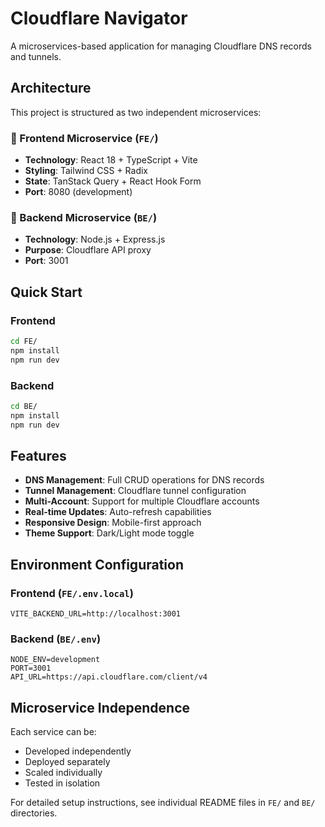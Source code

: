 # Cloudflare Navigator

A microservices-based application for managing Cloudflare DNS records and tunnels.

## Architecture

This project is structured as two independent microservices:

### 🎨 Frontend Microservice (`FE/`)
- **Technology**: React 18 + TypeScript + Vite
- **Styling**: Tailwind CSS + Radix
- **State**: TanStack Query + React Hook Form
- **Port**: 8080 (development)

### 🚀 Backend Microservice (`BE/`)
- **Technology**: Node.js + Express.js
- **Purpose**: Cloudflare API proxy
- **Port**: 3001

## Quick Start

### Frontend
```bash
cd FE/
npm install
npm run dev
```

### Backend
```bash
cd BE/
npm install
npm run dev
```

## Features

- **DNS Management**: Full CRUD operations for DNS records
- **Tunnel Management**: Cloudflare tunnel configuration
- **Multi-Account**: Support for multiple Cloudflare accounts
- **Real-time Updates**: Auto-refresh capabilities
- **Responsive Design**: Mobile-first approach
- **Theme Support**: Dark/Light mode toggle

## Environment Configuration

### Frontend (`FE/.env.local`)
```env
VITE_BACKEND_URL=http://localhost:3001
```

### Backend (`BE/.env`)
```env
NODE_ENV=development
PORT=3001
API_URL=https://api.cloudflare.com/client/v4
```

## Microservice Independence

Each service can be:
- Developed independently
- Deployed separately
- Scaled individually
- Tested in isolation

For detailed setup instructions, see individual README files in `FE/` and `BE/` directories.
